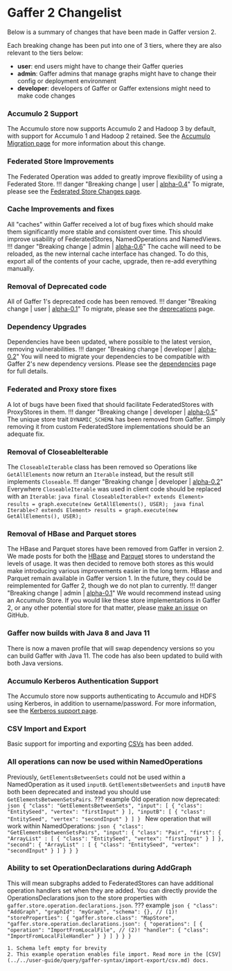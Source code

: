 # Gaffer 2 Changelist

Below is a summary of changes that have been made in Gaffer version 2.

Each breaking change has been put into one of 3 tiers, where they are also relevant to the tiers below:

- **user**: end users might have to change their Gaffer queries
- **admin**: Gaffer admins that manage graphs might have to change their config or deployment environment
- **developer**: developers of Gaffer or Gaffer extensions might need to make code changes

### Accumulo 2 Support
The Accumulo store now supports Accumulo 2 and Hadoop 3 by default, with support for Accumulo 1 and Hadoop 2 retained. See the [Accumulo Migration page](../migrating-from-v1-to-v2/accumulo-migration.md) for more information about this change.

### Federated Store Improvements
The Federated Operation was added to greatly improve flexibility of using a Federated Store.
!!! danger "Breaking change | user | [alpha-0.4](https://github.com/gchq/Gaffer/releases/tag/gaffer2-2.0.0-alpha-0.4)"
    To migrate, please see the [Federated Store Changes page](../migrating-from-v1-to-v2/federation-changes.md).

### Cache Improvements and fixes
All "caches" within Gaffer received a lot of bug fixes which should make them significantly more stable and consistent over time. This should improve usability of FederatedStores, NamedOperations and NamedViews.
!!! danger "Breaking change | admin | [alpha-0.6](https://github.com/gchq/Gaffer/releases/tag/gaffer2-2.0.0-alpha-0.6)"
    The cache will need to be reloaded, as the new internal cache interface has changed.  To do this, export all of the contents of your cache, upgrade, then re-add everything manually.

### Removal of Deprecated code
All of Gaffer 1's deprecated code has been removed.
!!! danger "Breaking change | user | [alpha-0.1](https://github.com/gchq/Gaffer/releases/tag/gaffer2-2.0.0-alpha-0.1)"
    To migrate, please see the [deprecations](../migrating-from-v1-to-v2/deprecations.md) page.

### Dependency Upgrades
Dependencies have been updated, where possible to the latest version, removing vulnerabilities.
!!! danger "Breaking change | developer | [alpha-0.2](https://github.com/gchq/Gaffer/releases/tag/gaffer2-2.0.0-alpha-0.2)"
    You will need to migrate your dependencies to be compatible with Gaffer 2's new dependency versions. Please see the [dependencies](../migrating-from-v1-to-v2/dependencies.md) page for full details.

### Federated and Proxy store fixes
A lot of bugs have been fixed that should facilitate FederatedStores with ProxyStores in them.
!!! danger "Breaking change | developer | [alpha-0.5](https://github.com/gchq/Gaffer/releases/tag/gaffer2-2.0.0-alpha-0.5)"
    The unique store trait `DYNAMIC_SCHEMA` has been removed from Gaffer. Simply removing it from custom FederatedStore implementations should be an adequate fix.

### Removal of CloseableIterable
The `CloseableIterable` class has been removed so Operations like `GetAllElements` now return an `Iterable` instead, but the result still implements `Closeable`.
!!! danger "Breaking change | developer | [alpha-0.2](https://github.com/gchq/Gaffer/releases/tag/gaffer2-2.0.0-alpha-0.2)"
    Everywhere `CloseableIterable` was used in client code should be replaced with an `Iterable`:
    ```java
    final CloseableIterable<? extends Element> results = graph.execute(new GetAllElements(), USER);
    ```
    ```java
    final Iterable<? extends Element> results = graph.execute(new GetAllElements(), USER);
    ```

### Removal of HBase and Parquet stores
The HBase and Parquet stores have been removed from Gaffer in version 2. We made posts for both the [HBase](https://github.com/gchq/Gaffer/issues/2367) and [Parquet](https://github.com/gchq/Gaffer/discussions/2557) stores to understand the levels of usage. It was then decided to remove both stores as this would make introducing various improvements easier in the long term. HBase and Parquet remain available in Gaffer version 1. In the future, they could be reimplemented for Gaffer 2, though we do not plan to currently.
!!! danger "Breaking change | admin | [alpha-0.1](https://github.com/gchq/Gaffer/releases/tag/gaffer2-2.0.0-alpha-0.1)"
    We would recommend instead using an Accumulo Store. If you would like these store implementations in Gaffer 2, or any other potential store for that matter, please [make an issue](https://github.com/gchq/Gaffer/issues/new?assignees=&labels=enhancement&projects=&template=feature_request.md&title=) on GitHub.

### Gaffer now builds with Java 8 and Java 11
There is now a maven profile that will swap dependency versions so you can build Gaffer with Java 11. The code has also been updated to build with both Java versions.

### Accumulo Kerberos Authentication Support
The Accumulo store now supports authenticating to Accumulo and HDFS using Kerberos, in addition to username/password. For more information, see the [Kerberos support page](../migrating-from-v1-to-v2/accumulo-kerberos.md).

### CSV Import and Export
Basic support for importing and exporting [CSVs](../../user-guide/query/gaffer-syntax/import-export/csv.md) has been added.

### All operations can now be used within NamedOperations
Previously, `GetElementsBetweenSets` could not be used within a NamedOperation as it used `inputB`. `GetElementsBetweenSets` and `inputB` have both been deprecated and instead you should use `GetElementsBetweenSetsPairs`.
??? example
    Old operation now deprecated:
    ```json
    {
        "class": "GetElementsBetweenSets",
        "input": [
            {
                "class": "EntitySeed",
                "vertex": "firstInput"
            }
        ],
        "inputB": [
            {
                "class": "EntitySeed",
                "vertex": "secondInput"
            }
        ]
    }
    ```
    New operation that will work within NamedOperations:
    ```json
    {
        "class": "GetElementsBetweenSetsPairs",
        "input": {
            "class": "Pair",
            "first": {
                "ArrayList" : [
                    {
                        "class": "EntitySeed",
                        "vertex": "firstInput"
                    }
                ]
            },
            "second": {
                "ArrayList" : [
                    {
                        "class": "EntitySeed",
                        "vertex": "secondInput"
                    }
                ]
            }
        }
    }
    ```

### Ability to set OperationDeclarations during AddGraph
This will mean subgraphs added to FederatedStores can have additional operation handlers set when they are added. You can directly provide the OperationsDeclarations json to the store properties with `gaffer.store.operation.declarations.json`.
??? example
    ``` json
    {
        "class": "AddGraph",
        "graphId": "myGraph",
        "schema": {}, // (1)!
        "storeProperties": {
            "gaffer.store.class": "MapStore",
            "gaffer.store.operation.declarations.json": {
                "operations": [
                    {
                        "operation": "ImportFromLocalFile", // (2)!
                        "handler": {
                            "class": "ImportFromLocalFileHandler"
                        }
                    }
                ]
            }
        }
    }
    ```

    1. Schema left empty for brevity
    2. This example operation enables file import. Read more in the [CSV](../../user-guide/query/gaffer-syntax/import-export/csv.md) docs.
